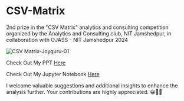 # CSV-Matrix

2nd prize in the "CSV Matrix" analytics and consulting competition organized by the Analytics and Consulting club, NIT Jamshedpur, in collaboration with OJASS - NIT Jamshedpur 2024

![CSV Matrix-Joyguru-01](https://github.com/someshjoyguru/CSV-Matrix/assets/99559848/ef86985f-e41b-42a9-8c6e-8aa1d4cba50c)

Check Out My PPT [Here](https://github.com/someshjoyguru/CSV-Matrix/blob/main/Powerpoint%20Presentations/CSV%20Matrix-Joyguru.pdf)

Check Out My Jupyter Notebook [Here](https://colab.research.google.com/drive/1XX-jrgMDJqltG3QGGE5U08htO2zVkr1X?usp=sharing)

I welcome valuable suggestions and additional insights to enhance the analysis further. Your contributions are highly appreciated. 😀🙏💐
